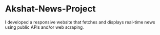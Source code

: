 # Akshat-News-Project
 I developed a responsive website that fetches and displays real-time news using public APIs and/or web scraping. 
 
